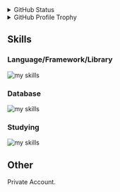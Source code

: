 <details>
  <summary>GitHub Status</summary>
  <table>
    <tbody>
      <tr>
        <td align="center" valign="middle">
          <img alt="Top Langs" height="150px" src="https://github-readme-stats.vercel.app/api/top-langs/?username=Kennnn2000&theme=onewhite&count_private=true&show_icons=true&langs_count=8&layout=compact" />  
        </td>
        <td align="center" valign="middle">
          <img alt="github stats" height="150px" weight="500px" src="https://github-readme-stats.vercel.app/api?username=Kennnn2000&theme=onewhite&count_private=true&show_icons=true&rank_icon=github&include_all_commits=true" />
        </td>
      </tr>
    </tbody>
   </table>
</details>

<details>
  <summary>GitHub Profile Trophy</summary>
  <p align="left"> <a href="https://github.com/ryo-ma/github-profile-trophy"><img src="https://github-profile-trophy.vercel.app/?username=Kennnn2000" alt="ysknsid25" /></a> </p>
</details>

## Skills

### Language/Framework/Library
<img alt="my skills" src="https://skillicons.dev/icons?thema=light&i=html,css,js,ts,php,cs,java,py,haskell,react" />

### Database
<img alt="my skills" src="https://skillicons.dev/icons?thema=light&i=postgres" />

### Studying
<img alt="my skills" src="https://skillicons.dev/icons?thema=light&i=ruby,rust,go,cpp,scala,bun" />

## Other
<p>Private Account.</p>

